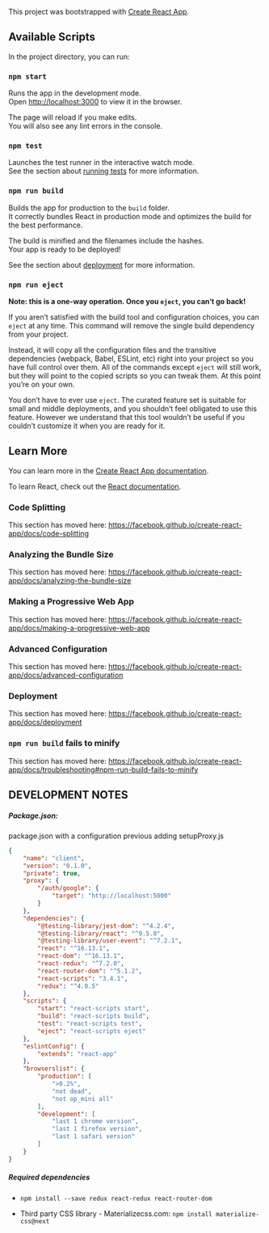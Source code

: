 This project was bootstrapped with [Create React App](https://github.com/facebook/create-react-app).

## Available Scripts

In the project directory, you can run:

### `npm start`

Runs the app in the development mode.<br />
Open [http://localhost:3000](http://localhost:3000) to view it in the browser.

The page will reload if you make edits.<br />
You will also see any lint errors in the console.

### `npm test`

Launches the test runner in the interactive watch mode.<br />
See the section about [running tests](https://facebook.github.io/create-react-app/docs/running-tests) for more information.

### `npm run build`

Builds the app for production to the `build` folder.<br />
It correctly bundles React in production mode and optimizes the build for the best performance.

The build is minified and the filenames include the hashes.<br />
Your app is ready to be deployed!

See the section about [deployment](https://facebook.github.io/create-react-app/docs/deployment) for more information.

### `npm run eject`

**Note: this is a one-way operation. Once you `eject`, you can’t go back!**

If you aren’t satisfied with the build tool and configuration choices, you can `eject` at any time. This command will remove the single build dependency from your project.

Instead, it will copy all the configuration files and the transitive dependencies (webpack, Babel, ESLint, etc) right into your project so you have full control over them. All of the commands except `eject` will still work, but they will point to the copied scripts so you can tweak them. At this point you’re on your own.

You don’t have to ever use `eject`. The curated feature set is suitable for small and middle deployments, and you shouldn’t feel obligated to use this feature. However we understand that this tool wouldn’t be useful if you couldn’t customize it when you are ready for it.

## Learn More

You can learn more in the [Create React App documentation](https://facebook.github.io/create-react-app/docs/getting-started).

To learn React, check out the [React documentation](https://reactjs.org/).

### Code Splitting

This section has moved here: https://facebook.github.io/create-react-app/docs/code-splitting

### Analyzing the Bundle Size

This section has moved here: https://facebook.github.io/create-react-app/docs/analyzing-the-bundle-size

### Making a Progressive Web App

This section has moved here: https://facebook.github.io/create-react-app/docs/making-a-progressive-web-app

### Advanced Configuration

This section has moved here: https://facebook.github.io/create-react-app/docs/advanced-configuration

### Deployment

This section has moved here: https://facebook.github.io/create-react-app/docs/deployment

### `npm run build` fails to minify

This section has moved here: https://facebook.github.io/create-react-app/docs/troubleshooting#npm-run-build-fails-to-minify

## DEVELOPMENT NOTES
##### Package.json:
package.json with a configuration previous adding setupProxy.js

```json
{
    "name": "client",
    "version": "0.1.0",
    "private": true,
    "proxy": {
        "/auth/google": {
            "target": "http://localhost:5000"
        }
    },
    "dependencies": {
        "@testing-library/jest-dom": "^4.2.4",
        "@testing-library/react": "^9.5.0",
        "@testing-library/user-event": "^7.2.1",
        "react": "^16.13.1",
        "react-dom": "^16.13.1",
        "react-redux": "^7.2.0",
        "react-router-dom": "^5.1.2",
        "react-scripts": "3.4.1",
        "redux": "^4.0.5"
    },
    "scripts": {
        "start": "react-scripts start",
        "build": "react-scripts build",
        "test": "react-scripts test",
        "eject": "react-scripts eject"
    },
    "eslintConfig": {
        "extends": "react-app"
    },
    "browserslist": {
        "production": [
            ">0.2%",
            "not dead",
            "not op_mini all"
        ],
        "development": [
            "last 1 chrome version",
            "last 1 firefox version",
            "last 1 safari version"
        ]
    }
}
```

##### Required dependencies
- `npm install --save redux react-redux react-router-dom`

- Third party CSS library - Materializecss.com: `npm install materialize-css@next`














